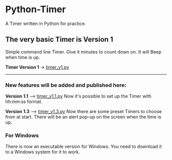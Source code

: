 # Python-Timer
A Timer written in Python for practice.


## The very basic Timer is Version 1

Simple command line Timer. Give it minutes to count down on. It will Beep when time is up.

<b>Timer Version 1</b> -> <a href='timer_v1.py'>timer_v1.py</a>

<hr>

### New features will be added and published here:

<b>Version 1.1</b> --> <a href='timer_v1.py'>timer_v1.1.py</a>
Now it's possible to set up the Timer with hh:mm:ss format.

<b>Version 1.3</b> --> <a href='timer_v1.py'>timer_v1.3.py</a>
Now there are some preset Timers to choose from at start.
There will be an alert pop-up on the screen when the time is up.

### For Windows 
There is now an executable version for Windows. 
You need to download it to a Windows system for it to work.
